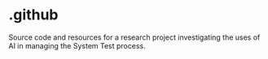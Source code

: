 # .github
Source code and resources for a research project investigating the uses of AI in managing the System Test process.
